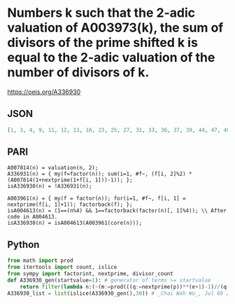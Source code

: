 # Numbers k such that the 2\-adic valuation of A003973\(k\), the sum of divisors of the prime shifted k is equal to the 2\-adic valuation of the number of divisors of k\.
https://oeis.org/A336930
## JSON
```JSON
[1, 3, 4, 9, 11, 12, 13, 16, 23, 25, 27, 31, 33, 36, 37, 39, 44, 47, 48, 49, 52, 59, 64, 69, 71, 75, 81, 83, 89, 92, 93, 97, 99, 100, 107, 108, 109, 111, 117, 121, 124, 131, 132, 139, 141, 143, 144, 147, 148, 151, 156, 167, 169, 176, 177, 179, 188, 191, 192, 193, 196, 207, 208, 213, 225, 227, 229, 236, 239, 243, 249, 251]
```
## PARI
```PARI
A007814(n) = valuation(n, 2);
A336931(n) = { my(f=factor(n)); sum(i=1, #f~, (f[i, 2]%2) * (A007814(1+nextprime(1+f[i, 1]))-1)); };
isA336930(n) = !A336931(n);
```
```PARI
A003961(n) = { my(f = factor(n)); for(i=1, #f~, f[i, 1] = nextprime(f[i, 1]+1)); factorback(f); };
isA004613(n) = (1==(n%4) && 1==factorback(factor(n)[, 1]%4)); \\ After code in A004613.
isA336930(n) = isA004613(A003961(core(n)));
```
## Python
```Python
from math import prod
from itertools import count, islice
from sympy import factorint, nextprime, divisor_count
def A336930_gen(startvalue=1): # generator of terms >= startvalue
    return filter(lambda n:(~(m:=prod(((q:=nextprime(p))**(e+1)-1)//(q-1) for p,e in factorint(n).items()))& m-1).bit_length()==(~(k:=int(divisor_count(n))) & k-1).bit_length(),count(max(startvalue,1)))
A336930_list = list(islice(A336930_gen(),30)) # _Chai Wah Wu_, Jul 05 2022
```
